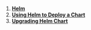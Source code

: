 1. **[Helm](Helm.md)**
2. **[Using Helm to Deploy a Chart](Helm-Deploy-Chart.md)**
3. **[Upgrading Helm Chart](Upgrading-Helm-Chart.md)**
